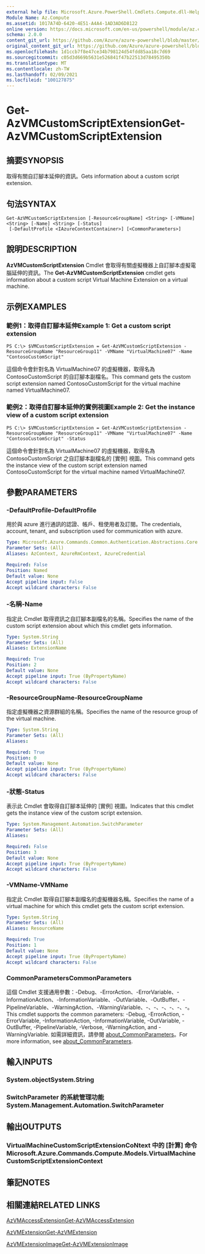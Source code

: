 ```yaml
---
external help file: Microsoft.Azure.PowerShell.Cmdlets.Compute.dll-Help.xml
Module Name: Az.Compute
ms.assetid: 1017A74D-6420-4E51-A4A4-1AD3AD6D8122
online version: https://docs.microsoft.com/en-us/powershell/module/az.compute/get-azvmcustomscriptextension
schema: 2.0.0
content_git_url: https://github.com/Azure/azure-powershell/blob/master/src/Compute/Compute/help/Get-AzVMCustomScriptExtension.md
original_content_git_url: https://github.com/Azure/azure-powershell/blob/master/src/Compute/Compute/help/Get-AzVMCustomScriptExtension.md
ms.openlocfilehash: 1d1ccb7f8e47ce34b798124d54fdd85aa18c7d69
ms.sourcegitcommit: c05d3d669b5631e526841f47b22513d78495350b
ms.translationtype: MT
ms.contentlocale: zh-TW
ms.lasthandoff: 02/09/2021
ms.locfileid: "100127875"
---
```

# <span data-ttu-id="94a81-101">Get-AzVMCustomScriptExtension</span><span class="sxs-lookup"><span data-stu-id="94a81-101">Get-AzVMCustomScriptExtension</span></span>

## <span data-ttu-id="94a81-102">摘要</span><span class="sxs-lookup"><span data-stu-id="94a81-102">SYNOPSIS</span></span>
<span data-ttu-id="94a81-103">取得有關自訂腳本延伸的資訊。</span><span class="sxs-lookup"><span data-stu-id="94a81-103">Gets information about a custom script extension.</span></span>

## <span data-ttu-id="94a81-104">句法</span><span class="sxs-lookup"><span data-stu-id="94a81-104">SYNTAX</span></span>

```
Get-AzVMCustomScriptExtension [-ResourceGroupName] <String> [-VMName] <String> [-Name] <String> [-Status]
 [-DefaultProfile <IAzureContextContainer>] [<CommonParameters>]
```

## <span data-ttu-id="94a81-105">說明</span><span class="sxs-lookup"><span data-stu-id="94a81-105">DESCRIPTION</span></span>
<span data-ttu-id="94a81-106">**AzVMCustomScriptExtension** Cmdlet 會取得有關虛擬機器上自訂腳本虛擬電腦延伸的資訊。</span><span class="sxs-lookup"><span data-stu-id="94a81-106">The **Get-AzVMCustomScriptExtension** cmdlet gets information about a custom script Virtual Machine Extension on a virtual machine.</span></span>

## <span data-ttu-id="94a81-107">示例</span><span class="sxs-lookup"><span data-stu-id="94a81-107">EXAMPLES</span></span>

### <span data-ttu-id="94a81-108">範例1：取得自訂腳本延伸</span><span class="sxs-lookup"><span data-stu-id="94a81-108">Example 1: Get a custom script extension</span></span>
```
PS C:\> $VMCustomScriptExtension = Get-AzVMCustomScriptExtension -ResourceGroupName "ResourceGroup11" -VMName "VirtualMachine07" -Name "ContosoCustomScript"
```

<span data-ttu-id="94a81-109">這個命令會針對名為 VirtualMachine07 的虛擬機器，取得名為 ContosoCustomScript 的自訂腳本副檔名。</span><span class="sxs-lookup"><span data-stu-id="94a81-109">This command gets the custom script extension named ContosoCustomScript for the virtual machine named VirtualMachine07.</span></span>

### <span data-ttu-id="94a81-110">範例2：取得自訂腳本延伸的實例視圖</span><span class="sxs-lookup"><span data-stu-id="94a81-110">Example 2: Get the instance view of a custom script extension</span></span>
```
PS C:\> $VMCustomScriptExtension = Get-AzVMCustomScriptExtension -ResourceGroupName "ResourceGroup11" -VMName "VirtualMachine07" -Name "ContosoCustomScript" -Status
```

<span data-ttu-id="94a81-111">這個命令會針對名為 VirtualMachine07 的虛擬機器，取得名為 ContosoCustomScript 之自訂腳本副檔名的 [實例] 視圖。</span><span class="sxs-lookup"><span data-stu-id="94a81-111">This command gets the instance view of the custom script extension named ContosoCustomScript for the virtual machine named VirtualMachine07.</span></span>

## <span data-ttu-id="94a81-112">參數</span><span class="sxs-lookup"><span data-stu-id="94a81-112">PARAMETERS</span></span>

### <span data-ttu-id="94a81-113">-DefaultProfile</span><span class="sxs-lookup"><span data-stu-id="94a81-113">-DefaultProfile</span></span>
<span data-ttu-id="94a81-114">用於與 azure 進行通訊的認證、帳戶、租使用者及訂閱。</span><span class="sxs-lookup"><span data-stu-id="94a81-114">The credentials, account, tenant, and subscription used for communication with azure.</span></span>

```yaml
Type: Microsoft.Azure.Commands.Common.Authentication.Abstractions.Core.IAzureContextContainer
Parameter Sets: (All)
Aliases: AzContext, AzureRmContext, AzureCredential

Required: False
Position: Named
Default value: None
Accept pipeline input: False
Accept wildcard characters: False
```

### <span data-ttu-id="94a81-115">-名稱</span><span class="sxs-lookup"><span data-stu-id="94a81-115">-Name</span></span>
<span data-ttu-id="94a81-116">指定此 Cmdlet 取得資訊之自訂腳本副檔名的名稱。</span><span class="sxs-lookup"><span data-stu-id="94a81-116">Specifies the name of the custom script extension about which this cmdlet gets information.</span></span>

```yaml
Type: System.String
Parameter Sets: (All)
Aliases: ExtensionName

Required: True
Position: 2
Default value: None
Accept pipeline input: True (ByPropertyName)
Accept wildcard characters: False
```

### <span data-ttu-id="94a81-117">-ResourceGroupName</span><span class="sxs-lookup"><span data-stu-id="94a81-117">-ResourceGroupName</span></span>
<span data-ttu-id="94a81-118">指定虛擬機器之資源群組的名稱。</span><span class="sxs-lookup"><span data-stu-id="94a81-118">Specifies the name of the resource group of the virtual machine.</span></span>

```yaml
Type: System.String
Parameter Sets: (All)
Aliases:

Required: True
Position: 0
Default value: None
Accept pipeline input: True (ByPropertyName)
Accept wildcard characters: False
```

### <span data-ttu-id="94a81-119">-狀態</span><span class="sxs-lookup"><span data-stu-id="94a81-119">-Status</span></span>
<span data-ttu-id="94a81-120">表示此 Cmdlet 會取得自訂腳本延伸的 [實例] 視圖。</span><span class="sxs-lookup"><span data-stu-id="94a81-120">Indicates that this cmdlet gets the instance view of the custom script extension.</span></span>

```yaml
Type: System.Management.Automation.SwitchParameter
Parameter Sets: (All)
Aliases:

Required: False
Position: 3
Default value: None
Accept pipeline input: True (ByPropertyName)
Accept wildcard characters: False
```

### <span data-ttu-id="94a81-121">-VMName</span><span class="sxs-lookup"><span data-stu-id="94a81-121">-VMName</span></span>
<span data-ttu-id="94a81-122">指定此 Cmdlet 取得自訂腳本副檔名的虛擬機器名稱。</span><span class="sxs-lookup"><span data-stu-id="94a81-122">Specifies the name of a virtual machine for which this cmdlet gets the custom script extension.</span></span>

```yaml
Type: System.String
Parameter Sets: (All)
Aliases: ResourceName

Required: True
Position: 1
Default value: None
Accept pipeline input: True (ByPropertyName)
Accept wildcard characters: False
```

### <span data-ttu-id="94a81-123">CommonParameters</span><span class="sxs-lookup"><span data-stu-id="94a81-123">CommonParameters</span></span>
<span data-ttu-id="94a81-124">這個 Cmdlet 支援通用參數：-Debug、-ErrorAction、-ErrorVariable、-InformationAction、-InformationVariable、-OutVariable、-OutBuffer、-PipelineVariable、-WarningAction、-WarningVariable、-、-、-、-、-、-。</span><span class="sxs-lookup"><span data-stu-id="94a81-124">This cmdlet supports the common parameters: -Debug, -ErrorAction, -ErrorVariable, -InformationAction, -InformationVariable, -OutVariable, -OutBuffer, -PipelineVariable, -Verbose, -WarningAction, and -WarningVariable.</span></span> <span data-ttu-id="94a81-125">如需詳細資訊，請參閱 [about_CommonParameters](http://go.microsoft.com/fwlink/?LinkID=113216)。</span><span class="sxs-lookup"><span data-stu-id="94a81-125">For more information, see [about_CommonParameters](http://go.microsoft.com/fwlink/?LinkID=113216).</span></span>

## <span data-ttu-id="94a81-126">輸入</span><span class="sxs-lookup"><span data-stu-id="94a81-126">INPUTS</span></span>

### <span data-ttu-id="94a81-127">System.object</span><span class="sxs-lookup"><span data-stu-id="94a81-127">System.String</span></span>

### <span data-ttu-id="94a81-128">SwitchParameter 的系統管理功能</span><span class="sxs-lookup"><span data-stu-id="94a81-128">System.Management.Automation.SwitchParameter</span></span>

## <span data-ttu-id="94a81-129">輸出</span><span class="sxs-lookup"><span data-stu-id="94a81-129">OUTPUTS</span></span>

### <span data-ttu-id="94a81-130">VirtualMachineCustomScriptExtensionCoNtext 中的 [計算] 命令</span><span class="sxs-lookup"><span data-stu-id="94a81-130">Microsoft.Azure.Commands.Compute.Models.VirtualMachineCustomScriptExtensionContext</span></span>

## <span data-ttu-id="94a81-131">筆記</span><span class="sxs-lookup"><span data-stu-id="94a81-131">NOTES</span></span>

## <span data-ttu-id="94a81-132">相關連結</span><span class="sxs-lookup"><span data-stu-id="94a81-132">RELATED LINKS</span></span>

[<span data-ttu-id="94a81-133">AzVMAccessExtension</span><span class="sxs-lookup"><span data-stu-id="94a81-133">Get-AzVMAccessExtension</span></span>](./Get-AzVMAccessExtension.md)

[<span data-ttu-id="94a81-134">AzVMExtension</span><span class="sxs-lookup"><span data-stu-id="94a81-134">Get-AzVMExtension</span></span>](./Get-AzVMExtension.md)

[<span data-ttu-id="94a81-135">AzVMExtensionImage</span><span class="sxs-lookup"><span data-stu-id="94a81-135">Get-AzVMExtensionImage</span></span>](./Get-AzVMExtensionImage.md)


